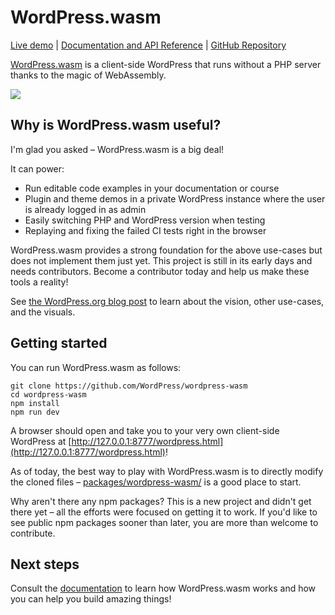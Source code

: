# WordPress.wasm

[Live demo](https://wasm.wordpress.net/wordpress.html) | [Documentation and API Reference](https://wordpresswasm.readthedocs.io/en/latest/) | [GitHub Repository](https://github.com/WordPress/wordpress-wasm)

[WordPress.wasm](https://github.com/WordPress/wordpress-wasm) is a client-side WordPress that runs without a PHP server thanks to the magic of WebAssembly.

![](https://raw.githubusercontent.com/wordpress/wordpress-wasm/trunk/demo.gif)

## Why is WordPress.wasm useful?

I'm glad you asked – WordPress.wasm is a big deal!

It can power:

-   Run editable code examples in your documentation or course
-   Plugin and theme demos in a private WordPress instance where the user is already logged in as admin
-   Easily switching PHP and WordPress version when testing
-   Replaying and fixing the failed CI tests right in the browser

WordPress.wasm provides a strong foundation for the above use-cases but does not implement them just yet. This project is still in its early days and needs contributors. Become a contributor today and help us make these tools a reality!

See
[the WordPress.org blog post](https://make.wordpress.org/core/2022/09/23/client-side-webassembly-wordpress-with-no-server/) to learn about the vision, other use-cases, and the visuals.

## Getting started

You can run WordPress.wasm as follows:

```console
git clone https://github.com/WordPress/wordpress-wasm
cd wordpress-wasm
npm install
npm run dev
```

A browser should open and take you to your very own client-side WordPress at [http://127.0.0.1:8777/wordpress.html](http://127.0.0.1:8777/wordpress.html)!

As of today, the best way to play with WordPress.wasm is to directly modify the cloned files – [packages/wordpress-wasm/](./packages/wordpress-wasm) is a good place to start.

Why aren't there any npm packages? This is a new project and didn't get there yet – all the efforts were focused on getting it to work. If you'd like to see public npm packages sooner than later, you are more than welcome to contribute.

## Next steps

Consult the [documentation](https://github.com/WordPress/wordpress-wasm/tree/trunk/docs) to learn how WordPress.wasm works and how you can help you build amazing things!
